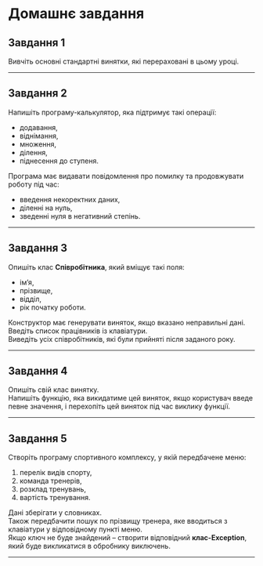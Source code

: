 # Домашнє завдання

## Завдання 1

Вивчіть основні стандартні винятки, які перераховані в цьому уроці.

---

## Завдання 2

Напишіть програму-калькулятор, яка підтримує такі операції:

- додавання,
- віднімання,
- множення,
- ділення,
- піднесення до ступеня.

Програма має видавати повідомлення про помилку та продовжувати роботу під час:

- введення некоректних даних,
- діленні на нуль,
- зведенні нуля в негативний степінь.

---

## Завдання 3

Опишіть клас **Співробітника**, який вміщує такі поля:

- ім’я,
- прізвище,
- відділ,
- рік початку роботи.

Конструктор має генерувати виняток, якщо вказано неправильні дані.  
Введіть список працівників із клавіатури.  
Виведіть усіх співробітників, які були прийняті після заданого року.

---

## Завдання 4

Опишіть свій клас винятку.  
Напишіть функцію, яка викидатиме цей виняток, якщо користувач введе певне значення, і перехопіть цей виняток під час виклику функції.

---

## Завдання 5

Створіть програму спортивного комплексу, у якій передбачене меню:

1. перелік видів спорту,
2. команда тренерів,
3. розклад тренувань,
4. вартість тренування.

Дані зберігати у словниках.  
Також передбачити пошук по прізвищу тренера, яке вводиться з клавіатури у відповідному пункті меню.  
Якщо ключ не буде знайдений – створити відповідний **клас-Exception**, який буде викликатися в обробнику виключень.

---
